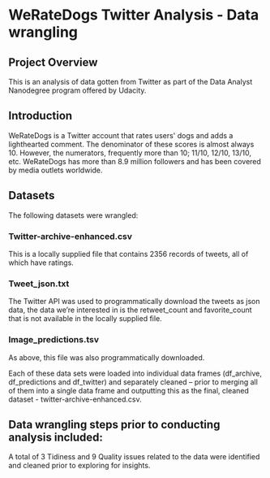 # WeRateDogs Twitter Analysis - Data wrangling

## Project Overview
This is an analysis of data gotten from Twitter as part of the Data Analyst Nanodegree program offered by Udacity.

## Introduction
WeRateDogs is a Twitter account that rates users' dogs and adds a lighthearted comment. The denominator of these scores is almost always 10. However, the numerators, frequently more than 10; 11/10, 12/10, 13/10, etc. WeRateDogs has more than 8.9 million followers and has been covered by media outlets worldwide. 

## Datasets
The following datasets were wrangled:

### Twitter-archive-enhanced.csv
This is a locally supplied file that contains 2356 records of tweets, all of which have ratings.

### Tweet_json.txt
The Twitter API was used to programmatically download the tweets as json data, the data we’re interested in is the retweet_count and favorite_count that is not available in the locally supplied file.

### Image_predictions.tsv
As above, this file was also programmatically downloaded.

Each of these data sets were loaded into individual data frames (df_archive, df_predictions and df_twitter) and separately cleaned – prior to merging all of them into a single data frame and outputting this as the final, cleaned dataset - twitter-archive-enhanced.csv.

## Data wrangling steps prior to conducting analysis included:
A total of 3 Tidiness and 9 Quality issues related to the data were identified and cleaned prior to exploring for insights.
